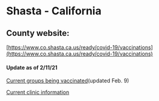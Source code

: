 # Shasta - California

## County website:

[https://www.co.shasta.ca.us/ready/covid-19/vaccinations](https://www.co.shasta.ca.us/ready/covid-19/vaccinations)

#### Update as of 2/11/21
[Current groups being vaccinated](https://www.co.shasta.ca.us/docs/libraries/shasta-ready-docs/covid-19/vaccine-rollout11x17_jh_ak.pdf?sfvrsn=2f7f489_2)(updated Feb. 9)

[Current clinic information](https://www.co.shasta.ca.us/docs/libraries/shasta-ready-docs/covid-19/vaccine-options.pdf?sfvrsn=a716f589_16)

